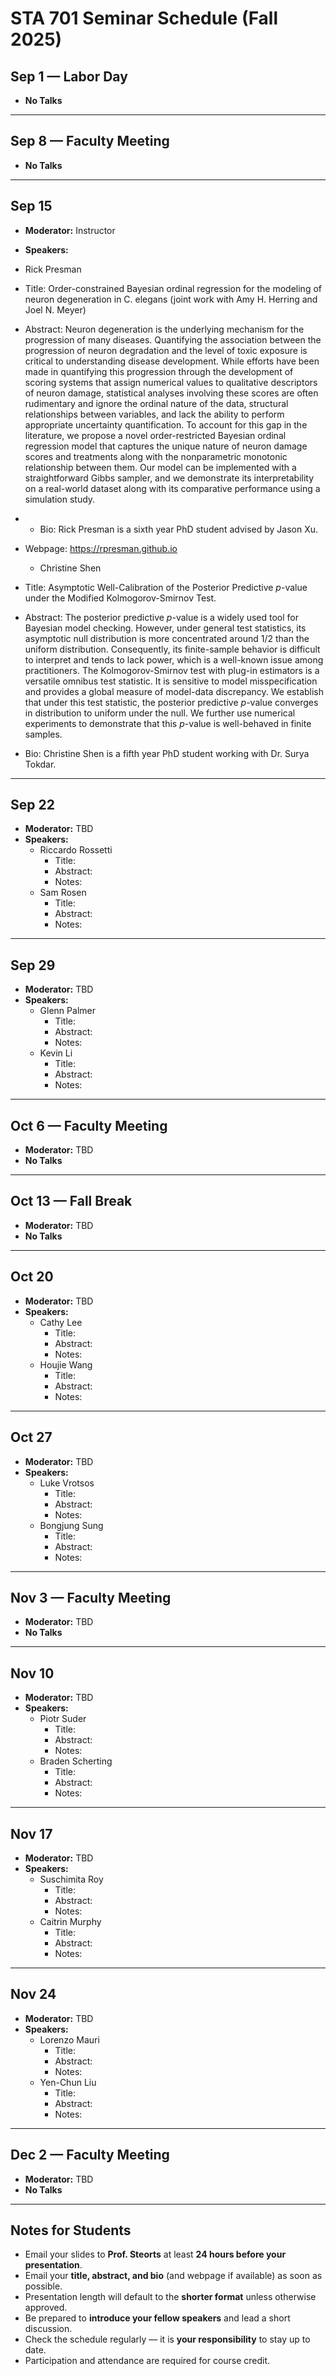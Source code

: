 # STA 701 Seminar Schedule (Fall 2025)

## Sep 1 — Labor Day
- **No Talks**

---

## Sep 8 — Faculty Meeting 
- **No Talks**

---

## Sep 15
- **Moderator:** Instructor  
- **Speakers:**
- Rick Presman 
- Title: Order-constrained Bayesian ordinal regression for the modeling of neuron degeneration in C. elegans (joint work with Amy H. Herring and Joel N. Meyer)
- Abstract: Neuron degeneration is the underlying mechanism for the progression of many diseases. Quantifying the association between the progression of neuron degradation and the level of toxic exposure is critical to understanding disease development. While efforts have been made in quantifying this progression through the development of scoring systems that assign numerical values to qualitative descriptors of neuron damage, statistical analyses involving these scores are often rudimentary and ignore the ordinal nature of the data, structural relationships between variables, and lack the ability to perform appropriate uncertainty quantification. To account for this gap in the literature, we propose a novel order-restricted Bayesian ordinal regression model that captures the unique nature of neuron damage scores and treatments along with the nonparametric monotonic relationship between them. Our model can be implemented with a straightforward Gibbs sampler, and we demonstrate its interpretability on a real-world dataset along with its comparative performance using a simulation study.
- - Bio: Rick Presman is a sixth year PhD student advised by Jason Xu.
- Webpage: https://rpresman.github.io
  
  - Christine Shen  
- Title: Asymptotic Well-Calibration of the Posterior Predictive $p$-value under the Modified Kolmogorov-Smirnov Test.
- Abstract: The posterior predictive $p$-value is a widely used tool for Bayesian model checking. However, under general test statistics, its asymptotic null distribution is more concentrated around 1/2 than the uniform distribution. Consequently, its finite-sample behavior is difficult to interpret and tends to lack power, which is a well-known issue among practitioners. The Kolmogorov-Smirnov test with plug-in estimators is a versatile omnibus test statistic. It is sensitive to model misspecification and provides a global measure of model-data discrepancy. We establish that under this test statistic, the posterior predictive $p$-value converges in distribution to uniform under the null. We further use numerical experiments to demonstrate that this $p$-value is well-behaved in finite samples.
- Bio: Christine Shen is a fifth year PhD student working with Dr. Surya Tokdar.
---

## Sep 22
- **Moderator:** TBD  
- **Speakers:**  
  - Riccardo Rossetti  
    - Title:  
    - Abstract:  
    - Notes:  
  - Sam Rosen  
    - Title:  
    - Abstract:  
    - Notes:  

---

## Sep 29
- **Moderator:** TBD  
- **Speakers:**  
  - Glenn Palmer  
    - Title:  
    - Abstract:  
    - Notes:  
  - Kevin Li  
    - Title:  
    - Abstract:  
    - Notes:  

---

## Oct 6 — Faculty Meeting
- **Moderator:** TBD  
- **No Talks**

---

## Oct 13 — Fall Break
- **Moderator:** TBD  
- **No Talks**

---

## Oct 20
- **Moderator:** TBD  
- **Speakers:**  
  - Cathy Lee  
    - Title:  
    - Abstract:  
    - Notes:
  - Houjie Wang
    - Title:  
    - Abstract:  
    - Notes:  

---

## Oct 27
- **Moderator:** TBD  
- **Speakers:**  
  - Luke Vrotsos  
    - Title:  
    - Abstract:  
    - Notes:  
  - Bongjung Sung  
    - Title:  
    - Abstract:  
    - Notes:  

---

## Nov 3 — Faculty Meeting
- **Moderator:** TBD  
- **No Talks**

---

## Nov 10
- **Moderator:** TBD  
- **Speakers:**  
  - Piotr Suder  
    - Title:  
    - Abstract:  
    - Notes:  
  - Braden Scherting  
    - Title:  
    - Abstract:  
    - Notes:  

---

## Nov 17
- **Moderator:** TBD  
- **Speakers:**  
  - Suschimita Roy  
    - Title:  
    - Abstract:  
    - Notes:  
  - Caitrin Murphy  
    - Title:  
    - Abstract:  
    - Notes:  

---

## Nov 24
- **Moderator:** TBD  
- **Speakers:**  
  - Lorenzo Mauri  
    - Title:  
    - Abstract:  
    - Notes:  
  - Yen-Chun Liu  
    - Title:  
    - Abstract:  
    - Notes:  

---

## Dec 2 — Faculty Meeting
- **Moderator:** TBD  
- **No Talks**

---

## Notes for Students
- Email your slides to **Prof. Steorts** at least **24 hours before your presentation**.  
- Email your **title, abstract, and bio** (and webpage if available) as soon as possible.  
- Presentation length will default to the **shorter format** unless otherwise approved.  
- Be prepared to **introduce your fellow speakers** and lead a short discussion.  
- Check the schedule regularly — it is **your responsibility** to stay up to date.  
- Participation and attendance are required for course credit.  
